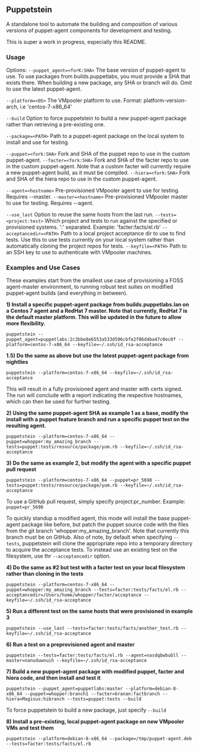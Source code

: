 ## Puppetstein

A standalone tool to automate the building and composition of various versions of puppet-agent components for development and testing.

This is super a work in progress, especially this README.

### Usage

Options:
  `--puppet_agent=<forK:SHA>`  The base version of puppet-agent to use. To use packages from builds.puppetlabs, you must provide
                               a SHA that exists there. When building a new package, any SHA or branch will do. Omit to use
                               the latest puppet-agent.

  `--platform=<OS>`            The VMpooler platform to use. Format: platform-version-arch, i.e 'centos-7-x86_64'

  `--build`                    Option to force puppetstein to build a new puppet-agent package rather than retrieving a pre-existing one.

  `--package=<PATH>`            Path to a puppet-agent package on the local system to install and use for testing.

  `--puppet=<fork:SHA>`        Fork and SHA of the puppet repo to use in the custom puppet-agent.
  `--facter=<fork:SHA>`        Fork and SHA of the facter repo to use in the custom puppet-agent. Note that a custom facter will
                              currently require a new puppet-agent build, as it must be compiled.
  `--hiera=<fork:SHA>`         Fork and SHA of the hiera repo to use in the custom puppet-agent.

  `--agent=<hostname>`          Pre-provisioned VMpooler agent to use for testing. Requires --master.
  `--master=<hostname>`         Pre-provisioned VMpooler master to use for testing. Requires --agent.

  `--use_last`                  Option to reuse the same hosts from the last run.
  `--tests=<project:test>`      Which project and tests to run against the specified or provisioned systems. ':' separated.
                              Example: 'facter:facts/el.rb'
  `--acceptancedir=<PATH>`      Path to a local project acceptance dir to use to find tests. Use this to use tests currently on
                              your local system rather than automatically cloning the project repos for tests.
  `--keyfile=<PATH>`            Path to an SSH key to use to authenticate with VMpooler machines.

### Examples and Use Cases

These examples start from the smallest use case of provisioning a FOSS agent-master environment, to running robust test
suites on modified puppet-agent builds (and everything in between).

**1) Install a specific puppet-agent package from builds.puppetlabs.lan on a Centos 7 agent and a RedHat 7 master. Note
   that currently, RedHat 7 is the default master platform. This will be updated in the future to allow more flexibility.**

`puppetstein --puppet_agent=puppetlabs:2c3bbe8e6553a533d596cbfe2f86d4ba47c0ec0f --platform=centos-7-x86_64 --keyfile=~/.ssh/id_rsa-acceptance`

**1.5) Do the same as above but use the latest puppet-agent package from nightlies**

`puppetstein --platform=centos-7-x86_64 --keyfile=~/.ssh/id_rsa-acceptance`

This will result in a fully provisioned agent and master with certs signed. The run will conclude with a report indicating
the respective hostnames, which can then be used for further testing.

**2) Using the same puppet-agent SHA as example 1 as a base, modify the install with a puppet feature branch and run a
   specific puppet test on the resulting agent.**

`puppetstein --platform=centos-7-x86_64 --puppet=whopper:my_amazing_branch --tests=puppet:tests/resource/package/yum.rb --keyfile=~/.ssh/id_rsa-acceptance`

**3) Do the same as example 2, but modify the agent with a specific puppet pull request**

`puppetstein --platform=centos-7-x86_64 --puppet=pr_5698 --tests=puppet:tests/resource/package/yum.rb --keyfile=~/.ssh/id_rsa-acceptance`

To use a GitHub pull request, simply specify project:pr_number. Example: `puppet=pr_5698`

To quickly standup a modified agent, this mode will install the base puppet-agent package like before, but patch the
puppet source code with the files from the git branch 'whopper:my_amazing_branch'. Note that currently this branch must
be on GitHub. Also of note, by default when specifying `--tests`, puppetstein will clone the appropriate repo into a
temporary directory to acquire the acceptance tests. To instead use an existing test on the filesystem, use thr
`--acceptancedir` option.

**4) Do the same as #2 but test with a facter test on your local filesystem rather than cloning in the tests**

`puppetstein --platform=centos-7-x86_64 --puppet=whopper:my_amazing_branch --tests=facter:tests/facts/el.rb --acceptancedir=/Users/home/whopper/facter/acceptance --keyfile=~/.ssh/id_rsa-acceptance`

**5) Run a different test on the same hosts that were provisioned in example 3**

`puppetstein --use_last --tests=facter:tests/facts/another_test.rb --keyfile=~/.ssh/id_rsa-acceptance`

**6) Run a test on a preprovisioned agent and master**

`puppetstein --tests=facter:tests/facts/el.rb --agent=nasdqbwbubll --master=nanuduwnuih --keyfile=~/.ssh/id_rsa-acceptance`

**7) Build a new puppet-agent package with modified puppet, facter and hiera code, and then install and test it**

`puppetstein --puppet_agent=puppetlabs:master --platform=debian-8-x86_64 --puppet=whopper:branch1 --facter=branan:factbranch
--hiera=Magisus:hibranch --tests=puppet:tests --build`

To force puppetstein to build a new package, just specify `--build`

**8) Install a pre-existing, local puppet-agent package on new VMpooler VMs and test them**

`puppetstein --platform=debian-8-x86_64 --package=/tmp/puppet-agent.deb --tests=facter:tests/facts/el.rb`
